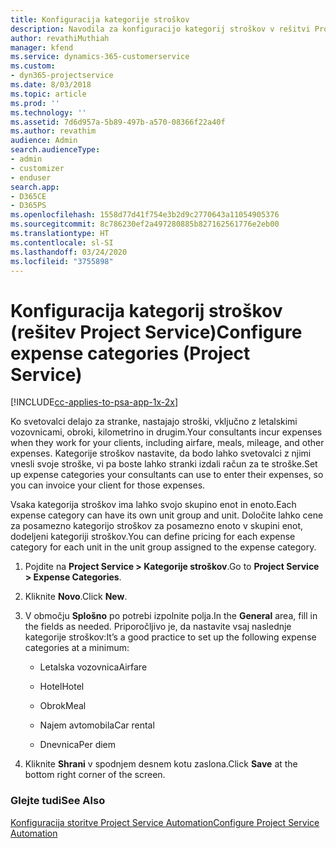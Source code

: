 ```yaml
---
title: Konfiguracija kategorije stroškov
description: Navodila za konfiguracijo kategorij stroškov v rešitvi Project Service
author: revathiMuthiah
manager: kfend
ms.service: dynamics-365-customerservice
ms.custom:
- dyn365-projectservice
ms.date: 8/03/2018
ms.topic: article
ms.prod: ''
ms.technology: ''
ms.assetid: 7d6d957a-5b89-497b-a570-08366f22a40f
ms.author: revathim
audience: Admin
search.audienceType:
- admin
- customizer
- enduser
search.app:
- D365CE
- D365PS
ms.openlocfilehash: 1558d77d41f754e3b2d9c2770643a11054905376
ms.sourcegitcommit: 8c786230ef2a497280885b827162561776e2eb00
ms.translationtype: HT
ms.contentlocale: sl-SI
ms.lasthandoff: 03/24/2020
ms.locfileid: "3755898"
---
```

# <a name="configure-expense-categories-project-service"></a><span data-ttu-id="2770b-103">Konfiguracija kategorij stroškov (rešitev Project Service)</span><span class="sxs-lookup"><span data-stu-id="2770b-103">Configure expense categories (Project Service)</span></span>

[!INCLUDE[cc-applies-to-psa-app-1x-2x](../includes/cc-applies-to-psa-app-1x-2x.md)]

<span data-ttu-id="2770b-104">Ko svetovalci delajo za stranke, nastajajo stroški, vključno z letalskimi vozovnicami, obroki, kilometrino in drugim.</span><span class="sxs-lookup"><span data-stu-id="2770b-104">Your consultants incur expenses when they work for your clients, including airfare, meals, mileage, and other expenses.</span></span> <span data-ttu-id="2770b-105">Kategorije stroškov nastavite, da bodo lahko svetovalci z njimi vnesli svoje stroške, vi pa boste lahko stranki izdali račun za te stroške.</span><span class="sxs-lookup"><span data-stu-id="2770b-105">Set up expense categories your consultants can use to enter their expenses, so you can invoice your client for those expenses.</span></span>  
  
<span data-ttu-id="2770b-106">Vsaka kategorija stroškov ima lahko svojo skupino enot in enoto.</span><span class="sxs-lookup"><span data-stu-id="2770b-106">Each expense category can have its own unit group and unit.</span></span> <span data-ttu-id="2770b-107">Določite lahko cene za posamezno kategorijo stroškov za posamezno enoto v skupini enot, dodeljeni kategoriji stroškov.</span><span class="sxs-lookup"><span data-stu-id="2770b-107">You can define pricing for each expense category for each unit in the unit group assigned to the expense category.</span></span>  
  
1.  <span data-ttu-id="2770b-108">Pojdite na **Project Service > Kategorije stroškov**.</span><span class="sxs-lookup"><span data-stu-id="2770b-108">Go to **Project Service > Expense Categories**.</span></span>  
  
2.  <span data-ttu-id="2770b-109">Kliknite **Novo**.</span><span class="sxs-lookup"><span data-stu-id="2770b-109">Click **New**.</span></span>  
  
3.  <span data-ttu-id="2770b-110">V območju **Splošno** po potrebi izpolnite polja.</span><span class="sxs-lookup"><span data-stu-id="2770b-110">In the **General** area, fill in the fields as needed.</span></span> <span data-ttu-id="2770b-111">Priporočljivo je, da nastavite vsaj naslednje kategorije stroškov:</span><span class="sxs-lookup"><span data-stu-id="2770b-111">It’s a good practice to set up the following expense categories at a minimum:</span></span>  
  
    -   <span data-ttu-id="2770b-112">Letalska vozovnica</span><span class="sxs-lookup"><span data-stu-id="2770b-112">Airfare</span></span>  
  
    -   <span data-ttu-id="2770b-113">Hotel</span><span class="sxs-lookup"><span data-stu-id="2770b-113">Hotel</span></span>  
  
    -   <span data-ttu-id="2770b-114">Obrok</span><span class="sxs-lookup"><span data-stu-id="2770b-114">Meal</span></span>  
  
    -   <span data-ttu-id="2770b-115">Najem avtomobila</span><span class="sxs-lookup"><span data-stu-id="2770b-115">Car rental</span></span>  
  
    -   <span data-ttu-id="2770b-116">Dnevnica</span><span class="sxs-lookup"><span data-stu-id="2770b-116">Per diem</span></span>  
  
4.  <span data-ttu-id="2770b-117">Kliknite **Shrani** v spodnjem desnem kotu zaslona.</span><span class="sxs-lookup"><span data-stu-id="2770b-117">Click **Save** at the bottom right corner of the screen.</span></span>  
  
### <a name="see-also"></a><span data-ttu-id="2770b-118">Glejte tudi</span><span class="sxs-lookup"><span data-stu-id="2770b-118">See Also</span></span>  
 [<span data-ttu-id="2770b-119">Konfiguracija storitve Project Service Automation</span><span class="sxs-lookup"><span data-stu-id="2770b-119">Configure Project Service Automation</span></span>](../project-service/configure.md)
